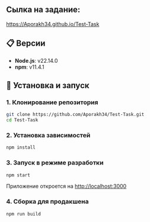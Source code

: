 ## Сылка на задание:

https://Aporakh34.github.io/Test-Task

## 📋 Версии

- **Node.js**: v22.14.0
- **npm**: v11.4.1

## 🚀 Установка и запуск

### 1. Клонирование репозитория

```bash
git clone https://github.com/Aporakh34/Test-Task.git
cd Test-Task
```

### 2. Установка зависимостей

```bash
npm install
```

### 3. Запуск в режиме разработки

```bash
npm start
```

Приложение откроется на [http://localhost:3000](http://localhost:3000)

### 4. Сборка для продакшена

```bash
npm run build
```
